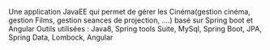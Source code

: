 Une application JavaEE qui permet de gérer les Cinéma(gestion cinéma, gestion Films, gestion seances de projection, ....) basé sur Spring boot et Angular 
Outils utilisées :
Java8, Spring tools Suite, MySql, Spring Boot, JPA, Spring Data, Lombock, Angular